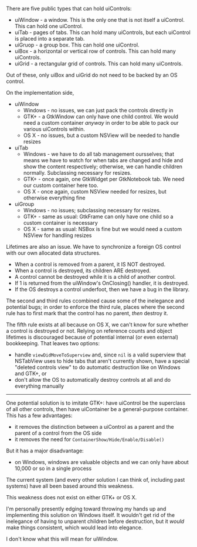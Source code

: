 There are five public types that can hold uiControls:

- uiWindow - a window. This is the only one that is not itself a uiControl. This can hold one uiControl.
- uiTab - pages of tabs. This can hold many uiControls, but each uiControl is placed into a separate tab.
- uiGruop - a group box. This can hold one uiControl.
- uiBox - a horizontal or vertical row of controls. This can hold many uiControls.
- uiGrid - a rectangular grid of controls. This can hold many uiControls.

Out of these, only uiBox and uiGrid do not need to be backed by an OS control.

On the implementation side,

- uiWindow
	- Windows - no issues, we can just pack the controls directly in
	- GTK+ - a GtkWindow can only have one child control. We would need a custom container *anyway* in order to be able to pack our various uiControls within.
	- OS X - no issues, but a custom NSView will be needed to handle resizes
- uiTab
	- Windows - we have to do all tab management oursselves; that means we have to watch for when tabs are changed and hide and show the content respectively; otherwise, we can handle children normally. Subclassing necessary for resizes.
	- GTK+ - once again, one GtkWidget per GtkNotebook tab. We need our custom container here too.
	- OS X - once again, custom NSView needed for resizes, but otherwise everything fine
- uiGroup
	- Windows - no issues; subclassing necessary for resizes.
	- GTK+ - same as usual: GtkFrame can only have one child so a custom container is necessary
	- OS X - same as usual: NSBox is fine but we would need a custom NSView for handling resizes

Lifetimes are also an issue. We have to synchronize a foreign OS control with our own allocated data structures.

- When a control is removed from a parent, it IS NOT destroyed.
- When a control is destroyed, its children ARE destroyed.
- A control cannot be destroyed while it is a child of another control.
- If 1 is returned from the uiWindow's OnClosing() handler, it is destroyed.
- If the OS destroys a control underfoot, then we have a bug in the library.

The second and third rules ccombined cause some of the inelegance and potential bugs; in order to enforce the third rule, places where the second rule has to first mark that the control has no parent, *then* destroy it.

The fifth rule exists at all because on OS X, we can't know for sure whether a control is destroyed or not. Relying on reference counts and object lifetimes is discouraged because of potential internal (or even external) bookkeeping. That leaves two options:

- handle `viewDidMoveToSuperview` and, since `nil` is a valid superview that NSTabView uses to hide tabs that aren't currently shown, have a special "deleted controls view" to do automatic destruction like on Windows and GTK+, or
- don't allow the OS to automatically destroy controls at all and do everything manually

------------------------

One potential solution is to imitate GTK+: have uiControl be the superclass of all other controls, then have uiContainer be a general-purpose container. This has a few advantages:

- it removes the distinction between a uiControl as a parent and the parent of a control from the OS side
- it removes the need for `ContainerShow/Hide/Enable/Disable()`

But it has a major disadvantage:

- on Windows, windows are valuable objects and we can only have about 10,000 or so in a single process

The current system (and every other solution I can think of, including past systems) have all been based around this weakness.

This weakness does not exist on either GTK+ or OS X.

I'm personally presently edging toward throwing my hands up and implementing this solution on Windows itself. It wouldn't get rid of the inelegance of having to unparent children before destruction, but it *would* make things consistent, which would lead into elegance.

I don't know what this will mean for uiWindow.
